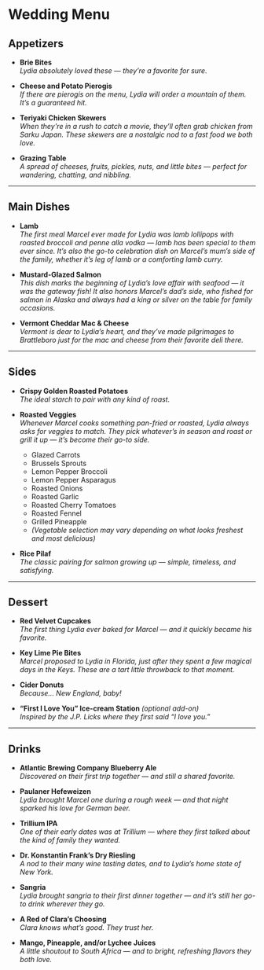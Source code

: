 # Wedding Menu

## Appetizers

- **Brie Bites**  
  *Lydia absolutely loved these — they’re a favorite for sure.*

- **Cheese and Potato Pierogis**  
  *If there are pierogis on the menu, Lydia will order a mountain of them. It’s a guaranteed hit.*

- **Teriyaki Chicken Skewers**  
  *When they're in a rush to catch a movie, they’ll often grab chicken from Sarku Japan. These skewers are a nostalgic nod to a fast food we both love.*

- **Grazing Table**  
  *A spread of cheeses, fruits, pickles, nuts, and little bites — perfect for wandering, chatting, and nibbling.*

---

## Main Dishes

- **Lamb**  
  *The first meal Marcel ever made for Lydia was lamb lollipops with roasted broccoli and penne alla vodka — lamb has been special to them ever since. It’s also the go-to celebration dish on Marcel’s mum’s side of the family, whether it’s leg of lamb or a comforting lamb curry.*

- **Mustard-Glazed Salmon**  
  *This dish marks the beginning of Lydia’s love affair with seafood — it was the gateway fish! It also honors Marcel’s dad’s side, who fished for salmon in Alaska and always had a king or silver on the table for family occasions.*

- **Vermont Cheddar Mac & Cheese**  
  *Vermont is dear to Lydia’s heart, and they’ve made pilgrimages to Brattleboro just for the mac and cheese from their favorite deli there.*

---

## Sides

- **Crispy Golden Roasted Potatoes**  
  *The ideal starch to pair with any kind of roast.*

- **Roasted Veggies**  
  *Whenever Marcel cooks something pan-fried or roasted, Lydia always asks for veggies to match. They pick whatever’s in season and roast or grill it up — it’s become their go-to side.*
  - Glazed Carrots  
  - Brussels Sprouts  
  - Lemon Pepper Broccoli  
  - Lemon Pepper Asparagus  
  - Roasted Onions  
  - Roasted Garlic  
  - Roasted Cherry Tomatoes  
  - Roasted Fennel  
  - Grilled Pineapple  
  - *(Vegetable selection may vary depending on what looks freshest and most delicious)*

- **Rice Pilaf**  
  *The classic pairing for salmon growing up — simple, timeless, and satisfying.*

---

## Dessert

- **Red Velvet Cupcakes**  
  *The first thing Lydia ever baked for Marcel — and it quickly became his favorite.*

- **Key Lime Pie Bites**  
  *Marcel proposed to Lydia in Florida, just after they spent a few magical days in the Keys. These are a tart little throwback to that moment.*

- **Cider Donuts**  
  *Because... New England, baby!*

- **“First I Love You” Ice-cream Station** *(optional add-on)*  
  *Inspired by the J.P. Licks where they first said “I love you.”*

---

## Drinks

- **Atlantic Brewing Company Blueberry Ale**  
  *Discovered on their first trip together — and still a shared favorite.*

- **Paulaner Hefeweizen**  
  *Lydia brought Marcel one during a rough week — and that night sparked his love for German beer.*

- **Trillium IPA**  
  *One of their early dates was at Trillium — where they first talked about the kind of family they wanted.*

- **Dr. Konstantin Frank’s Dry Riesling**  
  *A nod to their many wine tasting dates, and to Lydia’s home state of New York.*

- **Sangria**  
  *Lydia brought sangria to their first dinner together — and it’s still her go-to drink wherever they go.*

- **A Red of Clara’s Choosing**  
  *Clara knows what’s good. They trust her.*

- **Mango, Pineapple, and/or Lychee Juices**  
  *A little shoutout to South Africa — and to bright, refreshing flavors they both love.*

